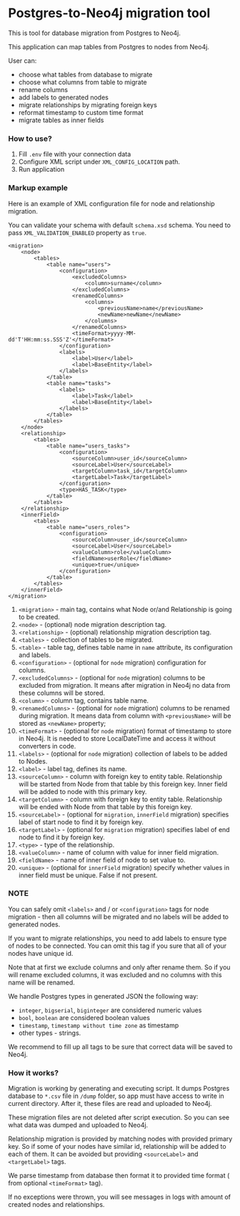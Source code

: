 # Postgres-to-Neo4j migration tool

This is tool for database migration from Postgres to Neo4j.

This application can map tables from Postgres to nodes from Neo4j.

User can:

- choose what tables from database to migrate
- choose what columns from table to migrate
- rename columns
- add labels to generated nodes
- migrate relationships by migrating foreign keys
- reformat timestamp to custom time format
- migrate tables as inner fields

### How to use?

1) Fill `.env` file with your connection data
2) Configure XML script under `XML_CONFIG_LOCATION` path.
3) Run application

### Markup example

Here is an example of XML configuration file for node and relationship
migration.

You can validate your schema with default `schema.xsd` schema. You need to
pass `XML_VALIDATION_ENABLED` property as `true`.

```
<migration>
    <node>
        <tables>
            <table name="users">
                <configuration>
                    <excludedColumns>
                        <column>surname</column>
                    </excludedColumns>
                    <renamedColumns>
                        <columns>
                            <previousName>name</previousName>
                            <newName>newName</newName>
                        </columns>
                    </renamedColumns>
                    <timeFormat>yyyy-MM-dd'T'HH:mm:ss.SSS'Z'</timeFormat>
                </configuration>
                <labels>
                    <label>User</label>
                    <label>BaseEntity</label>
                </labels>
            </table>
            <table name="tasks">
                <labels>
                    <label>Task</label>
                    <label>BaseEntity</label>
                </labels>
            </table>
        </tables>
    </node>
    <relationship>
        <tables>
            <table name="users_tasks">
                <configuration>
                    <sourceColumn>user_id</sourceColumn>
                    <sourceLabel>User</sourceLabel>
                    <targetColumn>task_id</targetColumn>
                    <targetLabel>Task</targetLabel>
                </configuration>
                <type>HAS_TASK</type>
            </table>
        </tables>
    </relationship>
    <innerField>
        <tables>
            <table name="users_roles">
                <configuration>
                    <sourceColumn>user_id</sourceColumn>
                    <sourceLabel>User</sourceLabel>
                    <valueColumn>role</valueColumn>
                    <fieldName>userRole</fieldName>
                    <unique>true</unique>
                </configuration>
            </table>
        </tables>
    </innerField>
</migration>
```

1) `<migration>` - main tag, contains what Node or/and Relationship is going to
   be created.
2) `<node>` - (optional) node migration description tag.
3) `<relationship>` - (optional) relationship migration description tag.
4) `<tables>` - collection of tables to be migrated.
5) `<table>` - table tag, defines table name in `name` attribute, its
   configuration and labels.
6) `<configuration>` - (optional for `node` migration) configuration for
   columns.
7) `<excludedColumns>` - (optional for `node` migration) columns to be excluded
   from migration. It
   means after migration in Neo4j no data from these columns will be stored.
8) `<column>` - column tag, contains table name.
9) `<renamedColumns>` - (optional for `node` migration) columns to be renamed
   during migration. It means data from column with `<previousName>`
   will be stored as `<newName>` property;
10) `<timeFormat>` - (optional for `node` migration) format of timestamp to
    store in Neo4j. It is needed to store LocalDateTime and access it without
    converters in code.
11) `<labels>` - (optional for `node` migration) collection of labels to be
    added
    to Nodes.
12) `<label>` - label tag, defines its name.
13) `<sourceColumn>` - column with foreign key to entity table. Relationship will
    be started from Node from that table by this foreign key. Inner field will
    be added to node with this primary key.
14) `<targetColumn>` - column with foreign key to entity table. Relationship will
    be ended with Node from that table by this foreign key.
15) `<sourceLabel>` - (optional for `migration`, `innerField` migration) specifies
    label of
    start
    node to find it by
    foreign key.
16) `<targetLabel>` - (optional for `migration` migration) specifies label of end
    node to
    find it by foreign
    key.
17) `<type>` - type of the relationship.
18) `<valueColumn>` - name of column with value for inner field migration.
19) `<fieldName>` - name of inner field of node to set value to.
20) `<unique>` - (optional for `innerField` migration) specify whether values in
    inner field must be unique. False if not present.

### NOTE

You can safely omit `<labels>` and / or `<configuration>` tags for node
migration - then all
columns will be migrated and no labels will be added to generated nodes.

If you want to migrate relationships, you need to add labels to ensure type of
nodes to be connected. You can omit this tag if you sure that all of your nodes
have unique id.

Note that at first we exclude columns and only after rename them. So if you will
rename excluded columns, it was excluded and no columns with this name will be
renamed.

We handle Postgres types in generated JSON the following way:

- `integer`, `bigserial`, `biginteger` are considered numeric values
- `bool`, `boolean` are considered boolean values
- `timestamp`, `timestamp without time zone` as timestamp
- other types - strings.

We recommend to fill up all tags to be sure that correct data will
be saved to Neo4j.

### How it works?

Migration is working by generating and executing script.
It dumps Postgres database to `*.csv` file in `/dump` folder, so app must have
access to write in current directory.
After it, these files are read and uploaded to Neo4j.

These migration files are not deleted after script execution. So you can see
what data was dumped and uploaded to Neo4j.

Relationship migration is provided by matching nodes with provided primary key.
So if some of your nodes have similar id, relationship will be added to each of
them. It can be avoided but providing `<sourceLabel>` and `<targetLabel>` tags.

We parse timestamp from database then format it to provided time format (
from optional `<timeFormat>` tag).

If no exceptions were thrown, you will see messages in logs with amount of
created nodes and relationships.